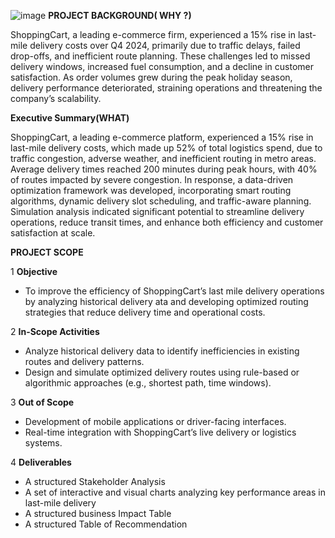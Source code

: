![image](https://github.com/user-attachments/assets/9736da9f-077f-4135-bbc5-709658f527d2)
**PROJECT BACKGROUND( WHY ?)**

ShoppingCart, a leading e-commerce firm, experienced a 15% rise in last-mile delivery costs over Q4 2024, primarily due to traffic delays, failed drop-offs, and inefficient route planning. These challenges led to missed delivery windows, increased fuel consumption, and a decline in customer satisfaction. As order volumes grew during the peak holiday season, delivery performance deteriorated, straining operations and threatening the company’s scalability.


**Executive Summary(WHAT)**

ShoppingCart, a leading e-commerce platform, experienced a 15% rise in last-mile delivery costs, which made up 52% of total logistics spend, due to traffic congestion, adverse weather, and inefficient routing in metro areas. Average delivery times reached 200 minutes during peak hours, with 40% of routes impacted by severe congestion. In response, a data-driven optimization framework was developed, incorporating smart routing algorithms, dynamic delivery slot scheduling, and traffic-aware planning. Simulation analysis indicated significant potential to streamline delivery operations, reduce transit times, and enhance both efficiency and customer satisfaction at scale.



**PROJECT SCOPE**

1  **Objective**
 + To improve the efficiency of ShoppingCart’s last mile delivery operations by analyzing historical delivery ata and developing optimized routing strategies that reduce delivery time and operational costs.

2  **In-Scope Activities**
 + Analyze historical delivery data to identify inefficiencies in existing routes and delivery patterns.
 + Design and simulate optimized delivery routes using rule-based or algorithmic approaches (e.g., shortest path, time windows).

3  **Out of Scope**
 + Development of mobile applications or driver-facing interfaces.   
 + Real-time integration with ShoppingCart’s live delivery or logistics systems.

4  **Deliverables**
+ A structured Stakeholder Analysis 
+ A  set of interactive and visual charts analyzing key performance areas in last-mile delivery
+ A structured business Impact Table
+ A structured Table of Recommendation















